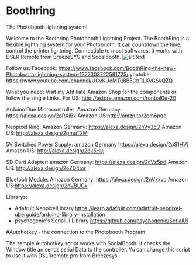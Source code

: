 # Boothring
The Photobooth lightning system!

Welcome to the Boothring Photobooth Lightning Project. 
The BoothRing is a flexible lightning system for your Photobooth. It can countdown the time, control the printer lightning. Connectible to most softwares.
It works with DSLR Remote from BreezeSYS and Socalbooth. 
![alt text](https://github.com/ronbal/Boothring/boothring_Steckplatine.jpg)

Follow us:
Facebook: https://www.facebook.com/BoothRing-the-new-Photobooth-lightning-system-1377303722591725/
youtube:  https://www.youtube.com/channel/UCvKUoMTu8B5CbRLKvGSvQZQ


What you need:
Visit my Afifiliate Amazon Shop for the components or follow the single Links.
For US: http://astore.amazon.com/ronbal0e-20


Arduino Due Microcontroller:
Amazon Germany:  https://alexa.design/2oRXiBx Amazon US:http://amzn.to/2pm6pqc

Neopixel Ring:
Amazon Germany: https://alexa.design/2nVy3cO  Amazon US: http://alexa.design/2pmuT2M

5V Switched Power Supply:
amazon Germany https://alexa.design/2oS1HVj Amazon US: http://alexa.design/2ok5Huj

SD Card Adapter:
amazon Germany: https://alexa.design/2nVz5pd  Amazon US: http://alexa.design/2oZD4mr

Bluetooh Module:
Amazon Germany: https://alexa.design/2nVxxvo  Amazon US:https://alexa.design/2nVBUGx

Librarys:
- Adafruit NeopixelLibrary https://learn.adafruit.com/adafruit-neopixel-uberguide/arduino-library-installation
- psychogenic's SerialUI Library https://github.com/psychogenic/SerialUI

#Autohotkey -  the connection to the Photobooth Program

The sample Autohotkey script works with SocialBooth. It checks the Window title an sends serial Data to the controller. Yu can change this script to use it with DSLRremote pro from Breezesys.
